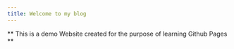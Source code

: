 ```yaml
---
title: Welcome to my blog
---
```


** This is a demo Website created for the purpose of learning Github Pages **

